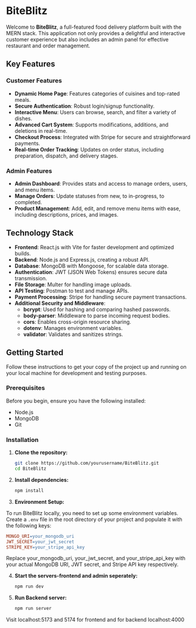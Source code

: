 # BiteBlitz

Welcome to **BiteBlitz**, a full-featured food delivery platform built with the MERN stack. This application not only provides a delightful and interactive customer experience but also includes an admin panel for effective restaurant and order management.

## Key Features

### Customer Features
- **Dynamic Home Page**: Features categories of cuisines and top-rated meals.
- **Secure Authentication**: Robust login/signup functionality.
- **Interactive Menu**: Users can browse, search, and filter a variety of dishes.
- **Advanced Cart System**: Supports modifications, additions, and deletions in real-time.
- **Checkout Process**: Integrated with Stripe for secure and straightforward payments.
- **Real-time Order Tracking**: Updates on order status, including preparation, dispatch, and delivery stages.

### Admin Features
- **Admin Dashboard**: Provides stats and access to manage orders, users, and menu items.
- **Manage Orders**: Update statuses from new, to in-progress, to completed.
- **Product Management**: Add, edit, and remove menu items with ease, including descriptions, prices, and images.

## Technology Stack

- **Frontend**: React.js with Vite for faster development and optimized builds.
- **Backend**: Node.js and Express.js, creating a robust API.
- **Database**: MongoDB with Mongoose, for scalable data storage.
- **Authentication**: JWT (JSON Web Tokens) ensures secure data transmission.
- **File Storage**: Multer for handling image uploads.
- **API Testing**: Postman to test and manage APIs.
- **Payment Processing**: Stripe for handling secure payment transactions.
- **Additional Security and Middleware**:
  - **bcrypt**: Used for hashing and comparing hashed passwords.
  - **body-parser**: Middleware to parse incoming request bodies.
  - **cors**: Enables cross-origin resource sharing.
  - **dotenv**: Manages environment variables.
  - **validator**: Validates and sanitizes strings.

## Getting Started

Follow these instructions to get your copy of the project up and running on your local machine for development and testing purposes.

### Prerequisites

Before you begin, ensure you have the following installed:
- Node.js
- MongoDB
- Git

### Installation

1. **Clone the repository:**
   ```bash
   git clone https://github.com/yourusername/BiteBlitz.git
   cd BiteBlitz

   ```
2. **Install dependencies:**
   ```bash
   npm install
   ```
3. **Environment Setup:**

 To run BiteBlitz locally, you need to set up some environment variables. Create a `.env` file in the root directory of your project and populate it with the following keys:

```makefile
MONGO_URI=your_mongodb_uri
JWT_SECRET=your_jwt_secret
STRIPE_KEY=your_stripe_api_key
```
Replace your_mongodb_uri, your_jwt_secret, and your_stripe_api_key with your actual MongoDB URI, JWT secret, and Stripe API key respectively.

4. **Start the servers-frontend and admin seperately:**
   ```bash
   npm run dev
   ```
5. **Run Backend server:**
   ```bash
   npm run server
   ```

Visit localhost:5173 and 5174 for frontend and for backend localhost:4000
